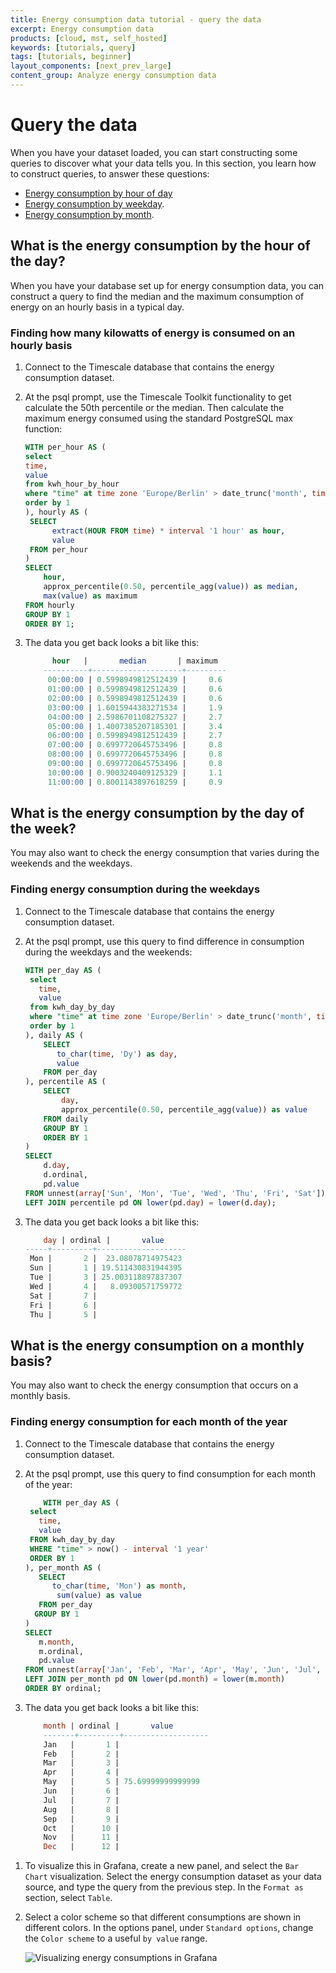 ```yaml
---
title: Energy consumption data tutorial - query the data
excerpt: Energy consumption data
products: [cloud, mst, self_hosted]
keywords: [tutorials, query]
tags: [tutorials, beginner]
layout_components: [next_prev_large]
content_group: Analyze energy consumption data
---
```


# Query the data

When you have your dataset loaded, you can start constructing some queries to
discover what your data tells you. In this section, you learn how to construct
queries, to answer these questions:

*   [Energy consumption by hour of day](#what-is-the-energy-consumption-by-the-hour-of-the-day)
*   [Energy consumption by weekday](#what-is-the-energy-consumption-by-the-day-of-the-week).
*   [Energy consumption by month](#what-is-the-energy-consumption-on-a-monthly-basis).

## What is the energy consumption by the hour of the day?

When you have your database set up for energy consumption data, you can
construct a query to find the median and the maximum consumption of energy on an
hourly basis in a typical day.

<Procedure>

### Finding how many kilowatts of energy is consumed on an hourly basis

1.  Connect to the Timescale database that contains the energy consumption dataset.
1.  At the psql prompt, use the Timescale Toolkit functionality to get calculate
    the 50th percentile or the median. Then calculate the maximum energy
    consumed using the standard PostgreSQL max function:

    ```sql
    WITH per_hour AS (
    select
    time,
    value
    from kwh_hour_by_hour
    where "time" at time zone 'Europe/Berlin' > date_trunc('month', time) - interval '1 year'
    order by 1
    ), hourly AS (
     SELECT
          extract(HOUR FROM time) * interval '1 hour' as hour,
          value
     FROM per_hour
    )
    SELECT
        hour,
        approx_percentile(0.50, percentile_agg(value)) as median,
        max(value) as maximum
    FROM hourly
    GROUP BY 1
    ORDER BY 1;
    ```

1.  The data you get back looks a bit like this:

    ```sql
          hour   |       median       | maximum 
        ----------+--------------------+---------
         00:00:00 | 0.5998949812512439 |     0.6
         01:00:00 | 0.5998949812512439 |     0.6
         02:00:00 | 0.5998949812512439 |     0.6
         03:00:00 | 1.6015944383271534 |     1.9
         04:00:00 | 2.5986701108275327 |     2.7
         05:00:00 | 1.4007385207185301 |     3.4
         06:00:00 | 0.5998949812512439 |     2.7
         07:00:00 | 0.6997720645753496 |     0.8
         08:00:00 | 0.6997720645753496 |     0.8
         09:00:00 | 0.6997720645753496 |     0.8
         10:00:00 | 0.9003240409125329 |     1.1
         11:00:00 | 0.8001143897618259 |     0.9
    ```

</Procedure>

## What is the energy consumption by the day of the week?

You may also want to check the energy consumption that varies during the
weekends and the weekdays.

<Procedure>

### Finding energy consumption during the weekdays

1.  Connect to the Timescale database that contains the energy consumption dataset.
1.  At the psql prompt, use this query to find difference in consumption during
    the weekdays and the weekends:

    ```sql
    WITH per_day AS (
     select
       time,
       value
     from kwh_day_by_day
     where "time" at time zone 'Europe/Berlin' > date_trunc('month', time) - interval '1 year'
     order by 1
    ), daily AS (
        SELECT
           to_char(time, 'Dy') as day,
           value
        FROM per_day
    ), percentile AS (
        SELECT
            day,
            approx_percentile(0.50, percentile_agg(value)) as value
        FROM daily
        GROUP BY 1
        ORDER BY 1
    )
    SELECT
        d.day,
        d.ordinal,
        pd.value
    FROM unnest(array['Sun', 'Mon', 'Tue', 'Wed', 'Thu', 'Fri', 'Sat']) WITH ORDINALITY AS d(day, ordinal)
    LEFT JOIN percentile pd ON lower(pd.day) = lower(d.day);

    ```

1.  The data you get back looks a bit like this:

    ```sql
        day | ordinal |       value        
    -----+---------+--------------------
     Mon |       2 |  23.08078714975423
     Sun |       1 | 19.511430831944395
     Tue |       3 | 25.003118897837307
     Wed |       4 |   8.09300571759772
     Sat |       7 |                   
     Fri |       6 |                   
     Thu |       5 |  
    ```

</Procedure>

## What is the energy consumption on a monthly basis?

You may also want to check the energy consumption that occurs on a monthly basis.

<Procedure>

### Finding energy consumption for each month of the year

1.  Connect to the Timescale database that contains the energy consumption
    dataset.
1.  At the psql prompt, use this query to find consumption for each month of the
    year:

    ```sql
        WITH per_day AS (
     select
       time,
       value
     FROM kwh_day_by_day
     WHERE "time" > now() - interval '1 year'
     ORDER BY 1
    ), per_month AS (
       SELECT
          to_char(time, 'Mon') as month,
           sum(value) as value
       FROM per_day
      GROUP BY 1
    )
    SELECT
       m.month,
       m.ordinal,
       pd.value
    FROM unnest(array['Jan', 'Feb', 'Mar', 'Apr', 'May', 'Jun', 'Jul', 'Aug', 'Sep', 'Oct', 'Nov', 'Dec']) WITH ORDINALITY AS m(month, ordinal)
    LEFT JOIN per_month pd ON lower(pd.month) = lower(m.month)
    ORDER BY ordinal;
    ```

1.  The data you get back looks a bit like this:

    ```sql
        month | ordinal |       value       
        -------+---------+-------------------
        Jan   |       1 |                  
        Feb   |       2 |                  
        Mar   |       3 |                  
        Apr   |       4 |                  
        May   |       5 | 75.69999999999999
        Jun   |       6 |                  
        Jul   |       7 |                  
        Aug   |       8 |                  
        Sep   |       9 |                  
        Oct   |      10 |                  
        Nov   |      11 |                  
        Dec   |      12 |                  
    ```

</Procedure>

1.  <Optional /> To visualize this in Grafana, create a new panel, and select
    the `Bar Chart` visualization. Select the energy consumption dataset as your
    data source, and type the query from the previous step. In the `Format as`
    section, select `Table`.
1.  <Optional /> Select a color scheme so that different consumptions are shown
    in different colors. In the options panel, under `Standard options`, change
    the `Color scheme` to a useful `by value` range.

    <img
    class="main-content__illustration"
    src="https://s3.amazonaws.com/assets.timescale.com/docs/images/grafana-postgis.webp"
    width={1375} height={944}
    alt="Visualizing energy consumptions in Grafana"
    />
